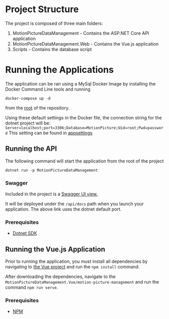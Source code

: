 # Project Structure

The project is composed of three main folders:
1. MotionPictureDataManagement - Contains the ASP.NET Core API application
2. MotionPictureDataManagement.Web - Contains the Vue.js application
3. Scripts - Contains the database script

# Running the Applications
The application can be ran using a MySql Docker Image by installing the Docker Command Line tools and running 

```
docker-compose up -d
```

from the [root](./) of the repository.

Using these default settings in the Docker file, the connection string for the dotnet project will be:
`Server=localhost;port=3306;Database=MotionPicture;Uid=root;Pwd=password`
This setting can be found in [appsettings](./MotionPictureDataManagement/appsettings.Development.json)

## Running the API
The following command will start the application from the root of the project
```
dotnet run -p MotionPictureDataManagement
```

### Swagger
Included in the project is a [Swagger UI view.](https://localhost:5001/api/docs)

It will be deployed under the `/api/docs` path when you launch your application. The above link uses the dotnet default port.

### Prerequisites
- [Dotnet SDK](https://dotnet.microsoft.com/download)


## Running the Vue.js Application

Prior to running the application, you must install all dependencies by navigating to [the Vue project](./MotionPictureDataManagement.Vue/motion-picture-management) and run 
the `npm install` command.

After downloading the dependencies, navigate to the `MotionPictureDataManagement.Vue/motion-picture-management` and run the command `npm run serve`.

### Prerequisites
- [NPM](https://nodejs.org/en/)